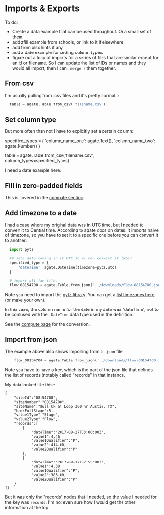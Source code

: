 Imports & Exports
=================

To do:

* Create a data example that can be used throughout. Or a small set of them.
* add zfill example from schools, or link to it if elsewhere
* add from xlsx hints if any 
* add a date example for setting column types.
* figure out a loop of imports for a series of files that are similar except for an id or filename. So I can update the list of IDs or names and they would all import, then I can `.merge()` them together.


## From csv

I'm usually pulling from .csv files and it's pretty normal.::

```python
  table = agate.Table.from_csv('filename.csv')
```

## Set column type

But more often than not I have to explicitly set a certain column::

  specified_types = {
      'column_name_one': agate.Text(),
      'column_name_two': agate.Number()
  }

  table = agate.Table.from_csv('filename.csv', column_types=specified_types)

I need a date example here.

## Fill in zero-padded fields

This is covered in the [compute section](compute.md#zfill-fix-zero-padded-ids).

## Add timezone to a date

I had a case where my original data was in UTC time, but I needed to convert it to Central time. According to [agate docs on dates](), it imports naive of timezone, so you have to set it to a specific one before you can convert it to another:

``` python
  import pytz

  ## sets date coming in at UTC so we can convert it later
  specified_type = {
      'dateTime': agate.DateTime(timezone=pytz.utc)
  }

  # import all the file.
  flow_08154700 = agate.Table.from_json('../downloads/flow-08154700.json', column_types=specified_type, key='records')
```

Note you need to import the [pytz library](http://pytz.sourceforge.net/index.html?highlight=list%20timezones#). You can get a [list timezones here](https://stackoverflow.com/questions/13866926/python-pytz-list-of-timezones) (or make your own).

In this case, the column name for the date in my data was "dateTime", not to be confused with the `.DateTime` data type used in the definition.

See the [compute page](compute.md#converting-timezones) for the conversion.

## Import from json

The example above also shows importing from a `.json` file::

``` python
    flow_08154700 = agate.Table.from_json('../downloads/flow-08154700.json', column_types=specified_type, key='records')
```

Note you have to have a key, which is the part of the json file that defines the list of records (notably called "records" in that instance. 

My data looked like this::

    {
        "siteId":"08154700",
        "siteNumber":"08154700",
        "siteName":"Bull Ck at Loop 360 nr Austin, TX",
        "bankFullStage":5,
        "value1Type":"Stage",
        "value2Type":"Flow",
        "records":[
            {
                "dateTime":"2017-08-27T03:00:00Z",
                "value1":4.46,
                "value1Qualifier":"P",
                "value2":414.00,
                "value2Qualifier":"P"
            },
            {
                "dateTime":"2017-08-27T02:55:00Z",
                "value1":4.38,
                "value1Qualifier":"P",
                "value2":383.00,
                "value2Qualifier":"P"
        }
    ]}

But it was only the "records" nodes that I needed, so the value I needed for the key was `records`. I'm not even sure how I would get the other information at the top.

